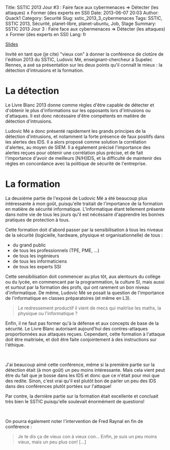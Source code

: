 Title: SSTIC 2013 Jour #3 : Faire face aux cybermenaces ⇒ Détecter (les attaques) ∧ Former (des experts en SSI)
Date: 2013-06-07 20:03
Author: Quack1
Category: Securité
Slug: sstic_2013_3_cybermenaces
Tags: SSTIC, SSTIC 2013, Sécurité, planet-libre, planet-ubuntu, Job, Stage
Summary:  SSTIC 2013 Jour 3 : Faire face aux cybermenaces ⇒ Détecter (les attaques) ∧ Former (des experts en SSI)
Lang: fr


[Slides](https://www.sstic.org/media/SSTIC2013/SSTIC-actes/conf_cloture_2013/SSTIC2013-Slides-conf_cloture_2013-me.pdf)

Invité en tant que (je cite) "vieux con" à donner la conférence de clotûre de l'édition 2013 du SSTIC, Ludovic Mé, enseignant-chercheur à Supelec Rennes, a axé sa présentation sur les deux points qu'il connaît le mieux : la détection d'intrusions et la formation.

# La détection

Le Livre Blanc 2013 donne comme règles d'être capable de détecter et d'obtenir le plus d'informations sur les opposants lors d'intrusions ou d'attaques. Il est donc nécéssaire d'être compétents en matière de détection d'intrusions.

Ludovic Mé a donc présenté rapidement les grands principes de la détection d'intrusions, et notamment la forte présence de faux positifs dans les alertes des IDS. Il a alors proposé comme solution la corrélation d'alertes, au moyen de SIEM. Il a également précisé l'importance des alertes reçues pour obtenir une corrélation plus précise, et de fait l'importance d'avoir de meilleurs [N/H]IDS, et la difficulté de maintenir des règles en concordance avec la politique de sécurité de l'entreprise.

# La formation

La deuxième partie de l'exposé de Ludovic Mé a été beaucoup plus intéressante à mon goût, puisqu'elle traitait de l'importance de la formation en matière de sécurité informatique. L'informatique étant tellement présente dans notre vie de tous les jours qu'il est nécéssaire d'apprendre les bonnes pratiques de protection à tous.

Cette formation doit d'abord passer par la sensibilisation à tous les niveaux de la sécurité (logicielle, hardware, physique et organisationnelle) de tous : 

- du grand public
- de tous les professionnels (TPE, PME, ...)
- de tous les ingénieurs
- de tous les informaticiens
- de tous les experts SSI

Cette sensibilisation doit commencer au plus tôt, aux alentours du collège ou du lycée, en commencant par la programmation, la culture SI, mais aussi et surtout par la formation des profs, qui ont rarement un bon niveau d'informatique. De même, Ludovic Mé se posait la question de l'importance de l'informatique en classes préparatoires (et même en L3). 

> Le redressement productif il vient de mecs qui maitrîse les maths, la physique ou l'informatique ?

Enfin, il ne faut pas former qu'à la défense et aux concepts de base de la sécurité. Le Livre Blanc autorisant aujourd'hui des contres-attaques proportionnées aux attaques reçues. Cependant, cette formation à l'attaque doit être maitrisée, et doit être faite conjointement à des instructions sur l'éthique. 

&nbsp;

J'ai beaucoup aimé cette conférence, même si la première partie sur la détection était (à mon goût) un peu moins intéressante. Mais cela vient peut être du fait que je bosse dans les IDS et donc que ce n'était pour moi que des redite. Sinon, c'est vrai qu'il est plutôt bon de parler un peu des IDS dans des conférences plutôt portées sur l'attaque! 

Par contre, la dernière partie sur la formation était excellente et concluait très bien le SSTIC puisqu'elle soulevait énormément de questions!

&nbsp;

On pourra également noter l'intervention de Fred Raynal en fin de conférence :

> Je te dis ça de vieux con à vieux con... Enfin, je suis un peu moins vieux, mais un peu plus con! [...]